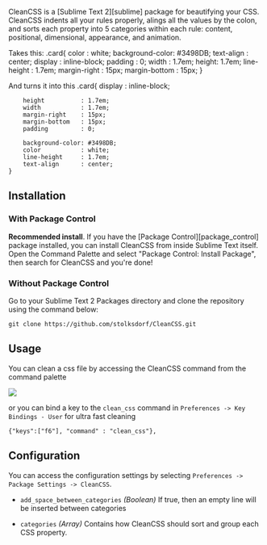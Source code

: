 CleanCSS is a [Sublime Text 2][sublime] package for beautifying your CSS. CleanCSS indents all your rules properly, alings all the values by the colon, and sorts each property into 5 categories within each rule: content, positional, dimensional, appearance, and animation.

Takes this:
	.card{
	color           : white;
	background-color: #3498DB;
		text-align   : center;
	display  : inline-block;
		padding : 0;
		width : 1.7em;
	height: 1.7em;
		line-height     : 1.7em;
		margin-right  : 15px;
		margin-bottom   : 15px;
	}

And turns it into this
	.card{
		display         : inline-block;

		height          : 1.7em;
		width           : 1.7em;
		margin-right    : 15px;
		margin-bottom   : 15px;
		padding         : 0;

		background-color: #3498DB;
		color           : white;
		line-height     : 1.7em;
		text-align      : center;
	}


## Installation ##

### With Package Control ###

**Recommended install**. If you have the [Package Control][package_control] package installed, you can install CleanCSS from inside Sublime Text itself. Open the Command Palette and select "Package Control: Install Package", then search for CleanCSS and you're done!

### Without Package Control ###

Go to your Sublime Text 2 Packages directory and clone the repository using the command below:

    git clone https://github.com/stolksdorf/CleanCSS.git

## Usage ##

You can clean a css file by accessing the CleanCSS command from the command palette

![](http://i.imgur.com/Ka6lDLR.gif)

or you can bind a key to the `clean_css` command in `Preferences -> Key Bindings - User` for ultra fast cleaning

	{"keys":["f6"], "command" : "clean_css"},

## Configuration ##

You can access the configuration settings by selecting `Preferences -> Package Settings -> CleanCSS`.

- `add_space_between_categories` *(Boolean)* If true, then an empty line will be inserted between categories

- `categories` *(Array)* Contains how CleanCSS should sort and group each CSS property.